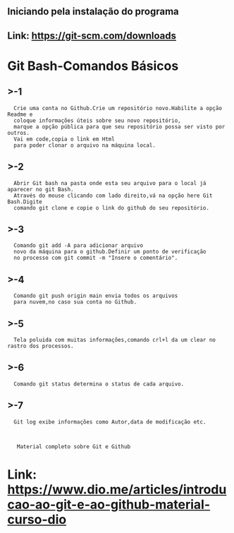 ## Iniciando pela instalação do programa
## Link: https://git-scm.com/downloads


# Git Bash-Comandos Básicos



 ## >-1

      Crie uma conta no Github.Crie um repositório novo.Habilite a opção Readme e 
      coloque informações úteis sobre seu novo repositório,
      marque a opção pública para que seu repositório possa ser visto por outros.
      Vai em code,copia o link em Html 
      para poder clonar o arquivo na máquina local.


 ## >-2

      Abrir Git bash na pasta onde esta seu arquivo para o local já aparecer no git Bash.
      Através do mouse clicando com lado direito,vá na opção here Git Bash.Digite
      comando git clone e copie o link do github do seu repositório.


 ## >-3

      Comando git add -A para adicionar arquivo
      novo da máquina para o github.Definir um ponto de verificação 
      no processo com git commit -m "Insere o comentário".


 ## >-4

      Comando git push origin main envia todos os arquivos
      para nuvem,no caso sua conta no Github.


 ## >-5
      
      Tela poluida com muitas informações,comando crl+l da um clear no rastro dos processos.
      


 ## >-6

      Comando git status determina o status de cada arquivo.


 ## >-7

      Git log exibe informações como Autor,data de modificação etc.



       Material completo sobre Git e Github
    
   # Link: https://www.dio.me/articles/introducao-ao-git-e-ao-github-material-curso-dio
 






